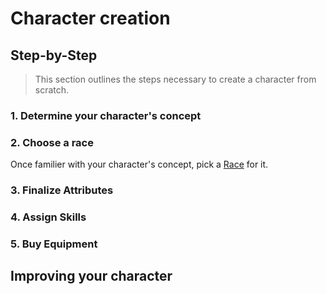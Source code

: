 # Character creation

## Step-by-Step

> This section outlines the steps necessary to create a character from scratch.

### 1. Determine your character's concept



### 2. Choose a race

Once familier with your character's concept, pick a [Race](/character/races) for
it.

### 3. Finalize Attributes



### 4. Assign Skills
### 5. Buy Equipment

## Improving your character
